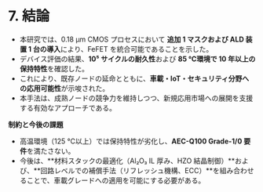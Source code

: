 # 7. 結論

- 本研究では、0.18 µm CMOS プロセスにおいて **追加 1 マスクおよび ALD 装置 1 台の導入**により、FeFET を統合可能であることを示した。  
- デバイス評価の結果、**10⁵ サイクルの耐久性**および **85 ℃環境で 10 年以上の保持特性**を確認した。  
- これにより、既存ノードの延命とともに、**車載・IoT・セキュリティ分野への応用可能性**が示唆された。  
- 本手法は、成熟ノードの競争力を維持しつつ、新規応用市場への展開を支援する有効なアプローチである。  

**制約と今後の課題**  
- 高温環境（125 ℃以上）では保持特性が劣化し、**AEC-Q100 Grade-1/0 要件**を満たさない。  
- 今後は、**材料スタックの最適化（Al₂O₃ IL 厚み、HZO 結晶制御）**および、**回路レベルでの補償手法（リフレッシュ機構、ECC）**を組み合わせることで、車載グレードへの適用を可能にする必要がある。  
